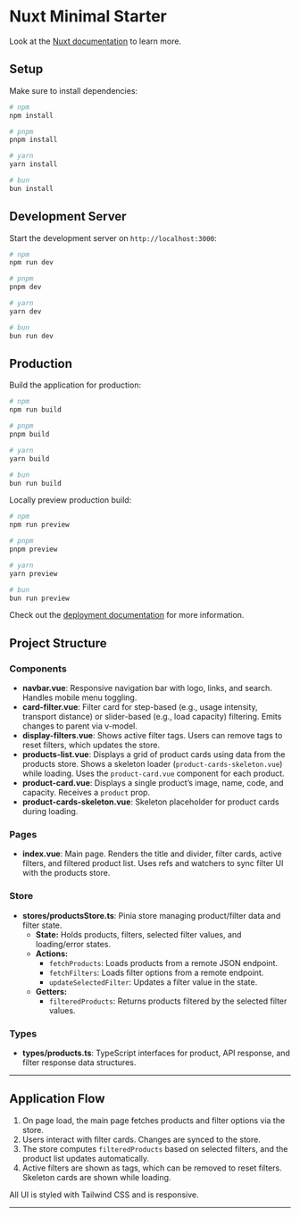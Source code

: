 # Nuxt Minimal Starter

Look at the [Nuxt documentation](https://nuxt.com/docs/getting-started/introduction) to learn more.

## Setup

Make sure to install dependencies:

```bash
# npm
npm install

# pnpm
pnpm install

# yarn
yarn install

# bun
bun install
```

## Development Server

Start the development server on `http://localhost:3000`:

```bash
# npm
npm run dev

# pnpm
pnpm dev

# yarn
yarn dev

# bun
bun run dev
```

## Production

Build the application for production:

```bash
# npm
npm run build

# pnpm
pnpm build

# yarn
yarn build

# bun
bun run build
```

Locally preview production build:

```bash
# npm
npm run preview

# pnpm
pnpm preview

# yarn
yarn preview

# bun
bun run preview
```

Check out the [deployment documentation](https://nuxt.com/docs/getting-started/deployment) for more information.




## Project Structure

### Components

- **navbar.vue**: Responsive navigation bar with logo, links, and search. Handles mobile menu toggling.
- **card-filter.vue**: Filter card for step-based (e.g., usage intensity, transport distance) or slider-based (e.g., load capacity) filtering. Emits changes to parent via v-model.
- **display-filters.vue**: Shows active filter tags. Users can remove tags to reset filters, which updates the store.
- **products-list.vue**: Displays a grid of product cards using data from the products store. Shows a skeleton loader (`product-cards-skeleton.vue`) while loading. Uses the `product-card.vue` component for each product.
- **product-card.vue**: Displays a single product’s image, name, code, and capacity. Receives a `product` prop.
- **product-cards-skeleton.vue**: Skeleton placeholder for product cards during loading.

### Pages

- **index.vue**: Main page. Renders the title and divider, filter cards, active filters, and filtered product list. Uses refs and watchers to sync filter UI with the products store.

### Store

- **stores/productsStore.ts**: Pinia store managing product/filter data and filter state.
  - **State:** Holds products, filters, selected filter values, and loading/error states.
  - **Actions:**
    - `fetchProducts`: Loads products from a remote JSON endpoint.
    - `fetchFilters`: Loads filter options from a remote endpoint.
    - `updateSelectedFilter`: Updates a filter value in the state.
  - **Getters:**
    - `filteredProducts`: Returns products filtered by the selected filter values.

### Types

- **types/products.ts**: TypeScript interfaces for product, API response, and filter response data structures.

---

## Application Flow

1. On page load, the main page fetches products and filter options via the store.
2. Users interact with filter cards. Changes are synced to the store.
3. The store computes `filteredProducts` based on selected filters, and the product list updates automatically.
4. Active filters are shown as tags, which can be removed to reset filters. Skeleton cards are shown while loading.

All UI is styled with Tailwind CSS and is responsive.

---
